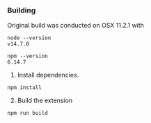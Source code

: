 ### Building

Original build was conducted on OSX 11.2.1 with
```
node --version
v14.7.0
```
```
npm --version
6.14.7
```


1. Install dependencies.
```
npm install
```
2. Build the extension
```
npm run build
```


